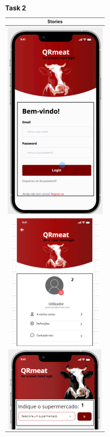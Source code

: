 ## Task 2


|                               Stories                             |       
|:---------------------------------------------------------------------------:|
| ![Alt text](../imagensFE/Imagem1.png?raw=true "Imagem1") |
| ![Alt text](../imagensFE/Imagem2.png?raw=true "Imagem2") |
| ![Alt text](../imagensFE/Imagem3.1.png?raw=true "Imagem3.1") |
